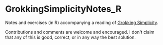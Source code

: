 
# GrokkingSimplicityNotes_R

<!-- badges: start -->
<!-- badges: end -->

Notes and exercises (in R) accompanying a reading of [Grokking Simplicity](https://www.manning.com/books/grokking-simplicity).

Contributions and comments are welcome and encouraged. I don't claim that any 
of this is good, correct, or in any way the best solution.


